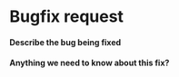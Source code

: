 # Bugfix request

<!--
THIS TEMPLATE IS CURRENTLY UNUSED DUE TO GITHUB LIMITATIONS!
To be used for pull requests that fix a bug
-->

#### Describe the bug being fixed

<!--
If an issue exists for the bug, mention
that this PR fixes that issue
-->

#### Anything we need to know about this fix?
